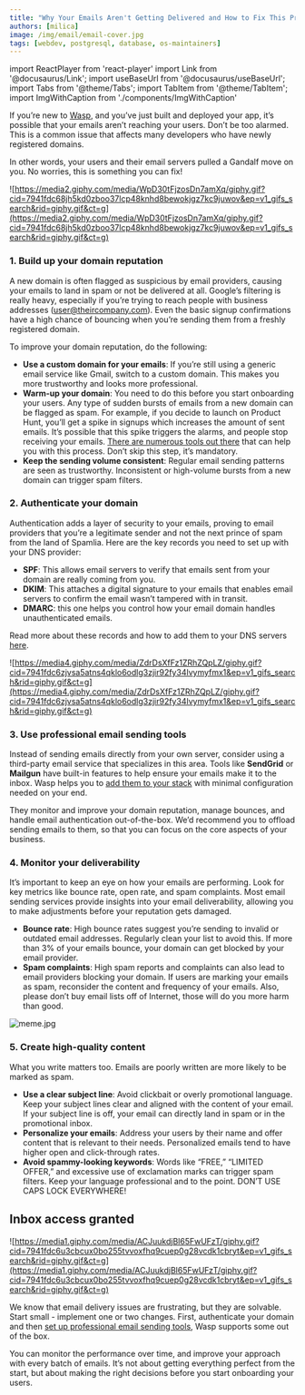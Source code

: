 ```yaml
---
title: "Why Your Emails Aren't Getting Delivered and How to Fix This Problem"
authors: [milica]
image: /img/email/email-cover.jpg
tags: [webdev, postgresql, database, os-maintainers]
---
```

import ReactPlayer from 'react-player'
import Link from '@docusaurus/Link';
import useBaseUrl from '@docusaurus/useBaseUrl';
import Tabs from '@theme/Tabs';
import TabItem from '@theme/TabItem';
import ImgWithCaption from './components/ImgWithCaption'

If you’re new to [Wasp](https://wasp-lang.dev/), and you’ve just built and deployed your app, it’s possible that your emails aren’t reaching your users. Don’t be too alarmed. This is a common issue that affects many developers who have newly registered domains.

In other words, your users and their email servers pulled a Gandalf move on you. No worries, this is something you can fix!

![https://media2.giphy.com/media/WpD30tFjzosDn7amXq/giphy.gif?cid=7941fdc68jh5kd0zboo37lcp48knhd8bewokjgz7kc9juwov&ep=v1_gifs_search&rid=giphy.gif&ct=g](https://media2.giphy.com/media/WpD30tFjzosDn7amXq/giphy.gif?cid=7941fdc68jh5kd0zboo37lcp48knhd8bewokjgz7kc9juwov&ep=v1_gifs_search&rid=giphy.gif&ct=g)

### 1. **Build up your domain reputation**

A new domain is often flagged as suspicious by email providers, causing your emails to land in spam or not be delivered at all. Google’s filtering is really heavy, especially if you’re trying to reach people with business addresses (user@theircompany.com). Even the basic signup confirmations have a high chance of bouncing when you’re sending them from a freshly registered domain.

To improve your domain reputation, do the following:

- **Use a custom domain for your emails**: If you’re still using a generic email service like Gmail, switch to a custom domain. This makes you more trustworthy and looks more professional.
- **Warm-up your domain**: You need to do this before you start onboarding your users. Any type of sudden bursts of emails from a new domain can be flagged as spam. For example, if you decide to launch on Product Hunt, you’ll get a spike in signups which increases the amount of sent emails. It’s possible that this spike triggers the alarms, and people stop receiving your emails. [There are numerous tools out there](https://letmegooglethat.com/?q=Email+warmup+tools) that can help you with this process. Don’t skip this step, it’s mandatory.
- **Keep the sending volume consistent**: Regular email sending patterns are seen as trustworthy. Inconsistent or high-volume bursts from a new domain can trigger spam filters.

### 2. **Authenticate your domain**

Authentication adds a layer of security to your emails, proving to email providers that you’re a legitimate sender and not the next prince of spam from the land of Spamlia. Here are the key records you need to set up with your DNS provider:

- **SPF**: This allows email servers to verify that emails sent from your domain are really coming from you.
- **DKIM**: This attaches a digital signature to your emails that enables email servers to confirm the email wasn’t tampered with in transit.
- **DMARC**: this one helps you control how your email domain handles unauthenticated emails.

Read more about these records and how to add them to your DNS servers [here](https://www.cloudflare.com/en-gb/learning/email-security/dmarc-dkim-spf/). 

![https://media4.giphy.com/media/ZdrDsXfFz1ZRhZQpLZ/giphy.gif?cid=7941fdc6zjvsa5atns4qklo6odlg3zjir92fy34lvymyfmx1&ep=v1_gifs_search&rid=giphy.gif&ct=g](https://media4.giphy.com/media/ZdrDsXfFz1ZRhZQpLZ/giphy.gif?cid=7941fdc6zjvsa5atns4qklo6odlg3zjir92fy34lvymyfmx1&ep=v1_gifs_search&rid=giphy.gif&ct=g)

### 3. **Use professional email sending tools**

Instead of sending emails directly from your own server, consider using a third-party email service that specializes in this area. Tools like **SendGrid** or **Mailgun** have built-in features to help ensure your emails make it to the inbox. Wasp helps you to [add them to your stack](https://wasp-lang.dev/docs/advanced/email) with minimal configuration needed on your end.

They monitor and improve your domain reputation, manage bounces, and handle email authentication out-of-the-box. We’d recommend you to offload sending emails to them, so that you can focus on the core aspects of your business.

### 4. **Monitor your deliverability**

It’s important to keep an eye on how your emails are performing. Look for key metrics like bounce rate, open rate, and spam complaints. Most email sending services provide insights into your email deliverability, allowing you to make adjustments before your reputation gets damaged.

- **Bounce rate**: High bounce rates suggest you’re sending to invalid or outdated email addresses. Regularly clean your list to avoid this. If more than 3% of your emails bounce, your domain can get blocked by your email provider.
- **Spam complaints**: High spam reports and complaints can also lead to email providers blocking your domain. If users are marking your emails as spam, reconsider the content and frequency of your emails. Also, please don’t buy email lists off of Internet, those will do you more harm than good.

![meme.jpg](/img/email/meme.jpg)

### 5. **Create high-quality content**

What you write matters too. Emails are poorly written are more likely to be marked as spam.

- **Use a clear subject line**: Avoid clickbait or overly promotional language. Keep your subject lines clear and aligned with the content of your email. If your subject line is off, your email can directly land in spam or in the promotional inbox.
- **Personalize your emails**: Address your users by their name and offer content that is relevant to their needs. Personalized emails tend to have higher open and click-through rates.
- **Avoid spammy-looking keywords**: Words like “FREE,” “LIMITED OFFER,” and excessive use of exclamation marks can trigger spam filters. Keep your language professional and to the point. DON’T USE CAPS LOCK EVERYWHERE!

## Inbox access granted

![https://media1.giphy.com/media/ACJuukdjBl65FwUFzT/giphy.gif?cid=7941fdc6u3cbcux0bo255tvvoxfhq9cuep0g28vcdk1cbryt&ep=v1_gifs_search&rid=giphy.gif&ct=g](https://media1.giphy.com/media/ACJuukdjBl65FwUFzT/giphy.gif?cid=7941fdc6u3cbcux0bo255tvvoxfhq9cuep0g28vcdk1cbryt&ep=v1_gifs_search&rid=giphy.gif&ct=g)

We know that email delivery issues are frustrating, but they are solvable. Start small - implement one or two changes. First, authenticate your domain and then [set up professional email sending tools](https://wasp-lang.dev/docs/advanced/email#using-the-mailgun-provider), Wasp supports some out of the box. 

You can monitor the performance over time, and improve your approach with every batch of emails. It’s not about getting everything perfect from the start, but about making the right decisions before you start onboarding your users.